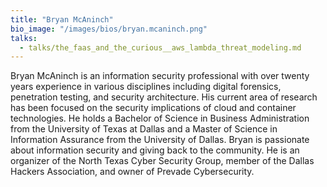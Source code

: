 ```yaml
---
title: "Bryan McAninch"
bio_image: "/images/bios/bryan.mcaninch.png"
talks:
  - talks/the_faas_and_the_curious__aws_lambda_threat_modeling.md
---
```

Bryan McAninch is an information security professional with over twenty years experience in various disciplines including digital forensics, penetration testing, and security architecture. His current area of research has been focused on the security implications of cloud and container technologies. He holds a Bachelor of Science in Business Administration from the University of Texas at Dallas and a Master of Science in Information Assurance from the University of Dallas. Bryan is passionate about information security and giving back to the community. He is an organizer of the North Texas Cyber Security Group, member of the Dallas Hackers Association, and owner of Prevade Cybersecurity.